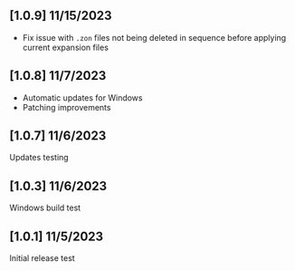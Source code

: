 ## [1.0.9] 11/15/2023

* Fix issue with `.zon` files not being deleted in sequence before applying current expansion files

## [1.0.8] 11/7/2023

* Automatic updates for Windows
* Patching improvements

## [1.0.7] 11/6/2023

Updates testing

## [1.0.3] 11/6/2023

Windows build test

## [1.0.1] 11/5/2023

Initial release test